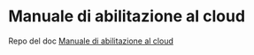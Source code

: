 # Manuale di abilitazione al cloud
Repo del doc [Manuale di abilitazione al cloud](https://docs.italia.it/italia/manuale-di-abilitazione-al-cloud/manuale-di-abilitazione-al-cloud-docs/)
